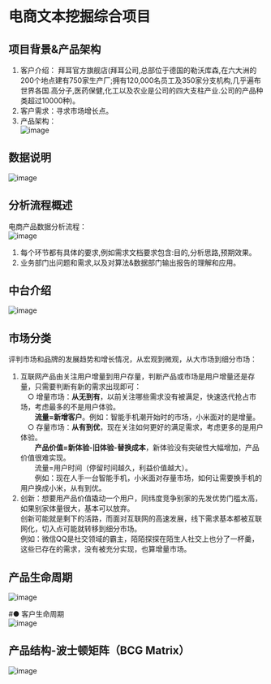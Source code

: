 # 电商文本挖掘综合项目

## 项目背景&产品架构
1. 客户介绍： 拜耳官方旗舰店(拜耳公司,总部位于德国的勒沃库森,在六大洲的200个地点建有750家生产厂;拥有120,000名员工及350家分支机构,几乎遍布世界各国.高分子,医药保健,化工以及农业是公司的四大支柱产业.公司的产品种类超过10000种)。  
2. 客户需求：寻求市场增长点。  
3. 产品架构：  
![image](https://user-images.githubusercontent.com/43529683/133570584-1b6bb26c-9a9e-46f5-ab0e-23a111515a66.png)

##  数据说明
![image](https://user-images.githubusercontent.com/43529683/133570630-665e098f-e442-4a80-92cf-f23f57d23b9d.png)


## 分析流程概述
电商产品数据分析流程：  
![image](https://user-images.githubusercontent.com/43529683/133576885-c0140855-4e2c-4b94-bcb9-0c9d87ef36a5.png)

1. 每个环节都有具体的要求,例如需求文档要求包含:目的,分析思路,预期效果。  
2. 业务部门出问题和需求,以及对算法&数据部门输出报告的理解和应用。  

## 中台介绍
![image](https://user-images.githubusercontent.com/43529683/133576937-07495153-1402-434b-bd56-eadad602cf38.png)

## 市场分类
评判市场和品牌的发展趋势和增长情况，从宏观到微观，从大市场到细分市场：  
1. 互联网产品由关注用户增量到用户存量，判断产品或市场是用户增量还是存量，只需要判断有新的需求出现即可：  
&emsp;○ 增量市场：**从无到有**，以前关注哪些需求没有被满足，快速迭代抢占市场，考虑最多的不是用户体验。  
&emsp;&emsp;**流量=新增客户**。例如：智能手机潮开始时的市场，小米面对的是增量。  
&emsp;○ 存量市场：**从有到优**，现在关注如何更好的满足需求，考虑更多的是用户体验。  
&emsp;&emsp;**产品价值=新体验-旧体验-替换成本**，新体验没有突破性大幅增加，产品价值很难实现。  
&emsp;&emsp;流量=用户时间（停留时间越久，利益价值越大）。  
&emsp;&emsp;例如：现在人手一台智能手机，小米面对存量市场，如何让需要换手机的用户换成小米，从有到优。  
2. 创新：想要用产品价值撬动一个用户，同纬度竞争别家的先发优势门槛太高，如果别家体量很大，基本可以放弃。  
创新可能就是剩下的活路，而面对互联网的高速发展，线下需求基本都被互联网化，切入点可能就转移到细分市场。  
例如：微信QQ是社交领域的霸主，陌陌探探在陌生人社交上也分了一杯羹，这些已存在的需求，没有被充分实现，也算增量市场。  

## 产品生命周期
![image](https://user-images.githubusercontent.com/43529683/133577014-5ff3b9bf-ca5d-481b-b627-0869e93b948e.png)

#● 客户生命周期  
![image](https://user-images.githubusercontent.com/43529683/133577060-ec44c321-11ee-4759-b707-6009fc38797a.png)

## 产品结构-波士顿矩阵（BCG Matrix）
![image](https://user-images.githubusercontent.com/43529683/133577097-db635bb3-fb8f-4e6f-83aa-01e01699ef9e.png)

